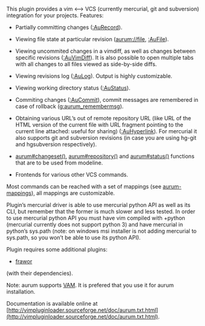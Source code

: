 
This plugin provides a vim <--> VCS (currently mercurial, git and subversion) 
integration for your projects. Features:

  - Partially committing changes ([:AuRecord](http://vimpluginloader.sourceforge.net/doc/aurum.txt.html#line405-0)).

  - Viewing file state at particular revision ([aurum://file](http://vimpluginloader.sourceforge.net/doc/aurum.txt.html#line677-0), [:AuFile](http://vimpluginloader.sourceforge.net/doc/aurum.txt.html#line161-0)).

  - Viewing uncommited changes in a vimdiff, as well as changes between 
    specific revisions ([:AuVimDiff](http://vimpluginloader.sourceforge.net/doc/aurum.txt.html#line448-0)). It is also possible to open multiple 
    tabs with all changes to all files viewed as side-by-side diffs.

  - Viewing revisions log ([:AuLog](http://vimpluginloader.sourceforge.net/doc/aurum.txt.html#line260-0)). Output is highly customizable.

  - Viewing working directory status ([:AuStatus](http://vimpluginloader.sourceforge.net/doc/aurum.txt.html#line409-0)).

  - Commiting changes ([:AuCommit](http://vimpluginloader.sourceforge.net/doc/aurum.txt.html#line102-0)), commit messages are remembered in case of 
    rollback ([g:aurum_remembermsg](http://vimpluginloader.sourceforge.net/doc/aurum.txt.html#line1049-0)).

  - Obtaining various URL’s out of remote repository URL (like URL of the HTML 
    version of the current file with URL fragment pointing to the current line 
    attached: useful for sharing) ([:AuHyperlink](http://vimpluginloader.sourceforge.net/doc/aurum.txt.html#line203-0)). For mercurial it also 
    supports git and subversion revisions (in case you are using hg-git and 
    hgsubversion respectively).

  - [aurum#changeset()](http://vimpluginloader.sourceforge.net/doc/aurum.txt.html#line497-0), [aurum#repository()](http://vimpluginloader.sourceforge.net/doc/aurum.txt.html#line493-0) and [aurum#status()](http://vimpluginloader.sourceforge.net/doc/aurum.txt.html#line501-0) functions 
    that are to be used from modeline.

  - Frontends for various other VCS commands.

Most commands can be reached with a set of mappings (see [aurum-mappings](http://vimpluginloader.sourceforge.net/doc/aurum.txt.html#line839-0)), 
all mappings are customizable.


Plugin’s mercurial driver is able to use mercurial python API as well as its 
CLI, but remember that the former is much slower and less tested. In order to 
use mercurial python API you must have vim compiled with +python (mercurial 
currently does not support python 3) and have mercurial in python’s sys.path 
(note: on windows msi installer is not adding mercurial to sys.path, so you 
won’t be able to use its python API).


Plugin requires some additional plugins:

  - [frawor](https://bitbucket.org/ZyX_I/frawor)

(with their dependencies).


Note: aurum supports [VAM](https://github.com/MarcWeber/vim-addon-manager). It 
      is prefered that you use it for aurum installation.

Documentation is available online at [http://vimpluginloader.sourceforge.net/doc/aurum.txt.html](http://vimpluginloader.sourceforge.net/doc/aurum.txt.html).
